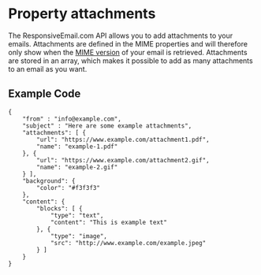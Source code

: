 # Property attachments

The ResponsiveEmail.com API allows you to add attachments to your emails. Attachments
are defined in the MIME properties and will therefore only show when the 
<a href="/support/api/get-template-mime" title="API method to get MIME version">MIME version</a> 
of your email is retrieved. Attachments are stored in an array, which makes 
it possible to add as many attachments to an email as you want.

## Example Code

    {
        "from" : "info@example.com",
        "subject" : "Here are some example attachments",
        "attachments": [ {
            "url": "https://www.example.com/attachment1.pdf",
            "name": "example-1.pdf"
        }, {
            "url": "https://www.example.com/attachment2.gif",
            "name": "example-2.gif"
        } ],
        "background": {
            "color": "#f3f3f3"
        },
        "content": {
            "blocks": [ {
                "type": "text",
                "content": "This is example text"
            }, {
                "type": "image",
                "src": "http://www.example.com/example.jpeg"
            } ]
        }
    }
